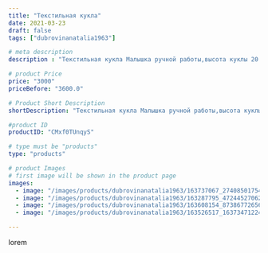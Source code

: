 ```yaml
---
title: "Текстильная кукла"
date: 2021-03-23
draft: false
tags: ["dubrovinanatalia1963"]

# meta description
description : "Текстильная кукла Малышка ручной работы,высота куклы 20 см."

# product Price
price: "3000"
priceBefore: "3600.0"

# Product Short Description
shortDescription: "Текстильная кукла Малышка ручной работы,высота куклы 20 см."

#product ID
productID: "CMxf0TUnqyS"

# type must be "products"
type: "products"

# product Images
# first image will be shown in the product page
images:
  - image: "/images/products/dubrovinanatalia1963/163737067_274085017547382_2599163357674190777_n.jpg"
  - image: "/images/products/dubrovinanatalia1963/163287795_472445270626057_3289069847119545522_n.jpg"
  - image: "/images/products/dubrovinanatalia1963/163608154_873867726562731_8486723010984645376_n.jpg"
  - image: "/images/products/dubrovinanatalia1963/163526517_163734712241850_8093638100107880476_n.jpg"

---
```

lorem
